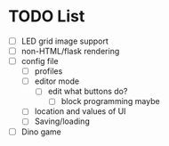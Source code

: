 # TODO List

- [ ] LED grid image support
- [ ] non-HTML/flask rendering
- [ ] config file
  - [ ] profiles
  - [ ] editor mode
    - [ ] edit what buttons do?
      - [ ] block programming maybe
  - [ ] location and values of UI
  - [ ] Saving/loading
- [ ] Dino game

